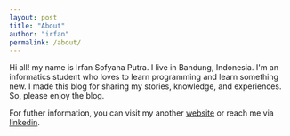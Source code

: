 ```yaml
---
layout: post
title: "About"
author: "irfan"
permalink: /about/
---
```


Hi all! my name is Irfan Sofyana Putra. I live in Bandung, Indonesia.
I'm an informatics student who loves to learn programming and learn something new.
I made this blog for sharing my stories, knowledge, and experiences. So,
please enjoy the blog.

For futher information, you can visit my another [website](https://irfansofyana.com)
or reach me via [linkedin](https://www.linkedin.com/in/irfansofyana/).
